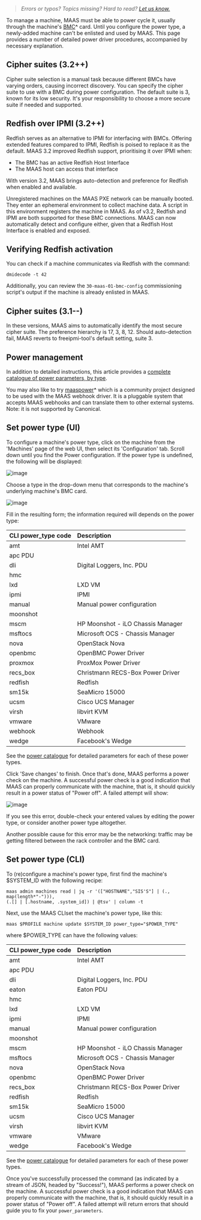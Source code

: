> *Errors or typos? Topics missing? Hard to read? <a href="https://docs.google.com/forms/d/e/1FAIpQLScIt3ffetkaKW3gDv6FDk7CfUTNYP_HGmqQotSTtj2htKkVBw/viewform?usp=pp_url&entry.1739714854=https://maas.io/docs/setting-up-power-drivers" target = "_blank">Let us know.</a>*

To manage a machine, MAAS must be able to power cycle it, usually through the machine's [BMC](https://en.wikipedia.org/wiki/Intelligent_Platform_Management_Interface#Baseboard_management_controller)**^** card. Until you configure the power type, a newly-added machine can't be enlisted and used by MAAS.  This page provides a number of detailed power driver procedures, accompanied by necessary explanation.

## Cipher suites (3.2++) 

Cipher suite selection is a manual task because different BMCs have varying orders, causing incorrect discovery. You can specify the cipher suite to use with a BMC during power configuration. The default suite is 3, known for its low security. It's your responsibility to choose a more secure suite if needed and supported.

## Redfish over IPMI (3.2++)

Redfish serves as an alternative to IPMI for interfacing with BMCs. Offering extended features compared to IPMI, Redfish is poised to replace it as the default.
MAAS 3.2 improved Redfish support, prioritising it over IPMI when:

- The BMC has an active Redfish Host Interface
- The MAAS host can access that interface

With version 3.2, MAAS brings auto-detection and preference for Redfish when enabled and available.

Unregistered machines on the MAAS PXE network can be manually booted. They enter an ephemeral environment to collect machine data. A script in this environment registers the machine in MAAS. As of v3.2, Redfish and IPMI are both supported for these BMC connections. MAAS can now automatically detect and configure either, given that a Redfish Host Interface is enabled and exposed.

## Verifying Redfish activation

You can check if a machine communicates via Redfish with the command:

```nohighlight
dmidecode -t 42
```

Additionally, you can review the `30-maas-01-bmc-config` commissioning script's output if the machine is already enlisted in MAAS.

## Cipher suites (3.1--)

In these versions, MAAS aims to automatically identify the most secure cipher suite. The preference hierarchy is 17, 3, 8, 12. Should auto-detection fail, MAAS reverts to freeipmi-tool's default setting, suite 3.

## Power management

In addition to detailed instructions, this article provides a [complete catalogue of power parameters, by type](#heading--power-catalogue).

You may also like to try [maaspower](https://gilesknap.github.io/maaspower/main/index.html)**^** which is a community project designed to be used with the MAAS webhook driver. It is a pluggable system that accepts MAAS webhooks and can translate them to other external systems. Note: it is not supported by Canonical.

## Set power type (UI)

To configure a machine's power type, click on the machine from the 'Machines' page of the web UI, then select its 'Configuration' tab. Scroll down until you find the Power configuration. If the power type is undefined, the following will be displayed:

![image](https://assets.ubuntu.com/v1/4fae5977-nodes-power-types__2.4_undefined.png)

Choose a type in the drop-down menu that corresponds to the machine's underlying machine's BMC card.

![image](https://assets.ubuntu.com/v1/b53c6613-nodes-power-types__2.4_selection.png)

Fill in the resulting form; the information required will depends on the power type:

| CLI power_type code | Description |
|:--------------------|:------------|
| amt |Intel AMT |
| apc PDU |
| dli | Digital Loggers, Inc. PDU |
| hmc |
| lxd | LXD VM |
| ipmi | IPMI |
| manual | Manual power configuration |
| moonshot |
| mscm | HP Moonshot - iLO Chassis Manager |
| msftocs | Microsoft OCS - Chassis Manager |
| nova | OpenStack Nova |
| openbmc | OpenBMC Power Driver |
| proxmox | ProxMox Power Driver |
| recs_box | Christmann RECS-Box Power Driver |
| redfish | Redfish |
| sm15k | SeaMicro 15000 |
| ucsm | Cisco UCS Manager |
| virsh | libvirt KVM |
| vmware | VMware |
| webhook | Webhook |
| wedge | Facebook's Wedge |

See the [power catalogue](/t/how-to-set-up-power-drivers/5146) for detailed parameters for each of these power types.

Click 'Save changes' to finish. Once that's done, MAAS performs a power check on the machine. A successful power check is a good indication that MAAS can properly communicate with the machine, that is, it should quickly result in a power status of "Power off". A failed attempt will show:

![image](https://assets.ubuntu.com/v1/3bd5e93b-nodes-power-types__2.4_power-error.png)

If you see this error, double-check your entered values by editing the power type, or  consider another power type altogether.

Another possible cause for this error may be the networking: traffic may be getting filtered between the rack controller and the BMC card.

## Set power type (CLI)
To (re)configure a machine's power type, first find the machine's $SYSTEM_ID with the following recipe:

```nohighlight
maas admin machines read | jq -r '(["HOSTNAME","SIS'S"] | (., map(length*"-"))),
(.[] | [.hostname, .system_id]) | @tsv' | column -t
```

Next, use the MAAS CLIset the machine's power type, like this:

    maas $PROFILE machine update $SYSTEM_ID power_type="$POWER_TYPE"

where $POWER_TYPE can have the following values:

| CLI power_type code | Description |
|:-----|:-----|
| amt |Intel AMT |
| apc PDU |
| dli | Digital Loggers, Inc. PDU |
| eaton | Eaton PDU |
| hmc |
| lxd | LXD VM |
| ipmi | IPMI |
| manual | Manual power configuration |
| moonshot |
| mscm | HP Moonshot - iLO Chassis Manager |
| msftocs | Microsoft OCS - Chassis Manager |
| nova | OpenStack Nova |
| openbmc | OpenBMC Power Driver |
| recs_box | Christmann RECS-Box Power Driver |
| redfish | Redfish |
| sm15k | SeaMicro 15000 |
| ucsm | Cisco UCS Manager |
| virsh | libvirt KVM |
| vmware | VMware |
| wedge | Facebook's Wedge |

See the [power catalogue](/t/how-to-set-up-power-drivers/5146) for detailed parameters for each of these power types.

Once you've successfully processed the command (as indicated by a stream of JSON, headed by "Success!"), MAAS performs a power check on the machine. A successful power check is a good indication that MAAS can properly communicate with the machine, that is, it should quickly result in a power status of "Power off". A failed attempt will return errors that should guide you to fix your `power_parameters`.
